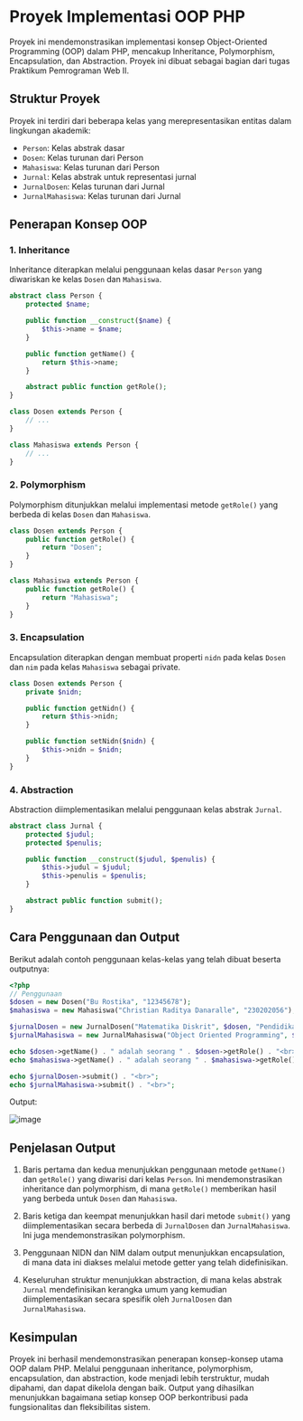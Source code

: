 # Proyek Implementasi OOP PHP

Proyek ini mendemonstrasikan implementasi konsep Object-Oriented Programming (OOP) dalam PHP, mencakup Inheritance, Polymorphism, Encapsulation, dan Abstraction. Proyek ini dibuat sebagai bagian dari tugas Praktikum Pemrograman Web II.

## Struktur Proyek

Proyek ini terdiri dari beberapa kelas yang merepresentasikan entitas dalam lingkungan akademik:

- `Person`: Kelas abstrak dasar
- `Dosen`: Kelas turunan dari Person
- `Mahasiswa`: Kelas turunan dari Person
- `Jurnal`: Kelas abstrak untuk representasi jurnal
- `JurnalDosen`: Kelas turunan dari Jurnal
- `JurnalMahasiswa`: Kelas turunan dari Jurnal

## Penerapan Konsep OOP

### 1. Inheritance

Inheritance diterapkan melalui penggunaan kelas dasar `Person` yang diwariskan ke kelas `Dosen` dan `Mahasiswa`.

```php
abstract class Person {
    protected $name;

    public function __construct($name) {
        $this->name = $name;
    }

    public function getName() {
        return $this->name;
    }

    abstract public function getRole();
}

class Dosen extends Person {
    // ...
}

class Mahasiswa extends Person {
    // ...
}
```

### 2. Polymorphism

Polymorphism ditunjukkan melalui implementasi metode `getRole()` yang berbeda di kelas `Dosen` dan `Mahasiswa`.

```php
class Dosen extends Person {
    public function getRole() {
        return "Dosen";
    }
}

class Mahasiswa extends Person {
    public function getRole() {
        return "Mahasiswa";
    }
}
```

### 3. Encapsulation

Encapsulation diterapkan dengan membuat properti `nidn` pada kelas `Dosen` dan `nim` pada kelas `Mahasiswa` sebagai private.

```php
class Dosen extends Person {
    private $nidn;

    public function getNidn() {
        return $this->nidn;
    }

    public function setNidn($nidn) {
        $this->nidn = $nidn;
    }
}
```

### 4. Abstraction

Abstraction diimplementasikan melalui penggunaan kelas abstrak `Jurnal`.

```php
abstract class Jurnal {
    protected $judul;
    protected $penulis;

    public function __construct($judul, $penulis) {
        $this->judul = $judul;
        $this->penulis = $penulis;
    }

    abstract public function submit();
}
```

## Cara Penggunaan dan Output

Berikut adalah contoh penggunaan kelas-kelas yang telah dibuat beserta outputnya:

```php
<?php
// Penggunaan
$dosen = new Dosen("Bu Rostika", "12345678");
$mahasiswa = new Mahasiswa("Christian Raditya Danaralle", "230202056");

$jurnalDosen = new JurnalDosen("Matematika Diskrit", $dosen, "Pendidikan");
$jurnalMahasiswa = new JurnalMahasiswa("Object Oriented Programming", $mahasiswa, "Teknik Informatika");

echo $dosen->getName() . " adalah seorang " . $dosen->getRole() . "<br>";
echo $mahasiswa->getName() . " adalah seorang " . $mahasiswa->getRole() . "<br>";

echo $jurnalDosen->submit() . "<br>";
echo $jurnalMahasiswa->submit() . "<br>";
```

Output:

![image](https://github.com/user-attachments/assets/4a1d2523-f524-4be4-bf6e-8dc8e80b03a9)


## Penjelasan Output

1. Baris pertama dan kedua menunjukkan penggunaan metode `getName()` dan `getRole()` yang diwarisi dari kelas `Person`. Ini mendemonstrasikan inheritance dan polymorphism, di mana `getRole()` memberikan hasil yang berbeda untuk `Dosen` dan `Mahasiswa`.

2. Baris ketiga dan keempat menunjukkan hasil dari metode `submit()` yang diimplementasikan secara berbeda di `JurnalDosen` dan `JurnalMahasiswa`. Ini juga mendemonstrasikan polymorphism.

3. Penggunaan NIDN dan NIM dalam output menunjukkan encapsulation, di mana data ini diakses melalui metode getter yang telah didefinisikan.

4. Keseluruhan struktur menunjukkan abstraction, di mana kelas abstrak `Jurnal` mendefinisikan kerangka umum yang kemudian diimplementasikan secara spesifik oleh `JurnalDosen` dan `JurnalMahasiswa`.

## Kesimpulan

Proyek ini berhasil mendemonstrasikan penerapan konsep-konsep utama OOP dalam PHP. Melalui penggunaan inheritance, polymorphism, encapsulation, dan abstraction, kode menjadi lebih terstruktur, mudah dipahami, dan dapat dikelola dengan baik. Output yang dihasilkan menunjukkan bagaimana setiap konsep OOP berkontribusi pada fungsionalitas dan fleksibilitas sistem.
